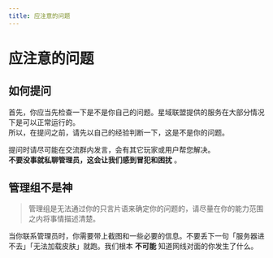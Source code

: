 ```yaml
---
title: 应注意的问题
---
```

# 应注意的问题


## 如何提问
首先，你应当先检查一下是不是你自己的问题。星域联盟提供的服务在大部分情况下是可以正常运行的。  
所以，在提问之前，请先以自己的经验判断一下，这是不是你的问题。

提问时请尽可能在交流群内发言，会有其它玩家或用户帮您解决。  
**不要没事就私聊管理员，这会让我们感到冒犯和困扰** 。

## 管理组不是神

> 管理组是无法通过你的只言片语来确定你的问题的，请尽量在你的能力范围之内将事情描述清楚。    

当你联系管理员时，你需要带上截图和一些必要的信息。不要丢下一句「服务器进不去」「无法加载皮肤」就跑。我们根本 **不可能** 知道网线对面的你发生了什么。
